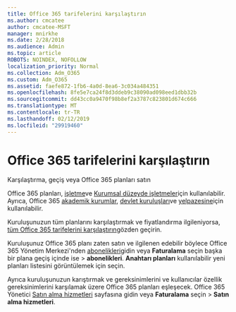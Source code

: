 ```yaml
---
title: Office 365 tarifelerini karşılaştırın
ms.author: cmcatee
author: cmcatee-MSFT
manager: mnirkhe
ms.date: 2/28/2018
ms.audience: Admin
ms.topic: article
ROBOTS: NOINDEX, NOFOLLOW
localization_priority: Normal
ms.collection: Adm_O365
ms.custom: Adm_O365
ms.assetid: faefe872-1fb6-4a0d-8ea6-3c034a484351
ms.openlocfilehash: 8fe5e7ca24f8d3ddeb9c38090ad098eed1dbb32b
ms.sourcegitcommit: dd43cc0a9470f98b8ef2a3787c823801d674c666
ms.translationtype: MT
ms.contentlocale: tr-TR
ms.lasthandoff: 02/12/2019
ms.locfileid: "29919460"
---
```

# <a name="compare-office-365-plans"></a>Office 365 tarifelerini karşılaştırın

Karşılaştırma, geçiş veya Office 365 planları satın
  
Office 365 planları, [işletme](https://products.office.com/compare-all-microsoft-office-products?tab=2)ve [Kurumsal düzeyde işletmeler](https://products.office.com/business/compare-more-office-365-for-business-plans)için kullanılabilir. Ayrıca, Office 365 [akademik kurumlar](https://products.office.com/academic/compare-office-365-education-plans), [devlet kuruluşları](https://products.office.com/government/compare-office-365-government-plans)ve [yelpazesine](https://products.office.com/nonprofit/office-365-nonprofit-plans-and-pricing?tab=1)için kullanılabilir.
  
Kuruluşunuzun tüm planlarını karşılaştırmak ve fiyatlandırma ilgileniyorsa, [tüm Office 365 tarifelerini karşılaştırın](https://products.office.com/business/compare-more-office-365-for-business-plans)gözden geçirin.
  
Kuruluşunuz Office 365 planı zaten satın ve ilgilenen edebilir böylece Office 365 Yönetim Merkezi'nden [abonelikleri](https://go.microsoft.com/fwlink/p/?linkid=842054)gidin veya **Faturalama** seçin başka bir plana geçiş içinde ise \> **abonelikleri**. **Anahtarı planları** kullanılabilir yeni planları listesini görüntülemek için seçin. 
  
Ayrıca kuruluşunuzun karıştırmak ve gereksinimlerini ve kullanıcılar özellik gereksinimlerini karşılamak üzere Office 365 planları eşleşecek. Office 365 Yönetici [Satın alma hizmetleri](https://go.microsoft.com/fwlink/p/?linkid=868433) sayfasına gidin veya **Faturalama** seçin \> **Satın alma hizmetleri**.
  

